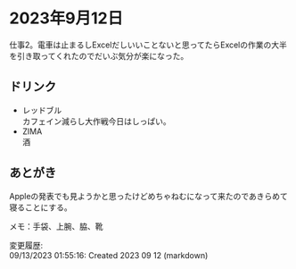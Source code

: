 # 2023年9月12日

仕事2。電車は止まるしExcelだしいいことないと思ってたらExcelの作業の大半を引き取ってくれたのでだいぶ気分が楽になった。

## ドリンク

- レッドブル  
カフェイン減らし大作戦今日はしっぱい。
- ZIMA  
酒

## あとがき

Appleの発表でも見ようかと思ったけどめちゃねむになって来たのであきらめて寝ることにする。

メモ：手袋、上腕、脇、靴

変更履歴:  
09/13/2023 01:55:16: Created 2023 09 12 (markdown)  
